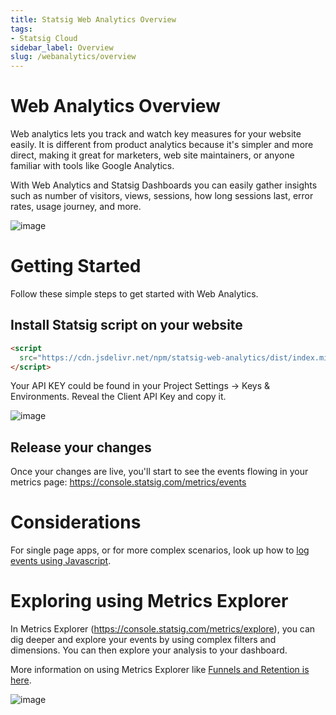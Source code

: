 ```yaml
---
title: Statsig Web Analytics Overview
tags:
- Statsig Cloud 
sidebar_label: Overview
slug: /webanalytics/overview
---
```


# Web Analytics Overview

Web analytics lets you track and watch key measures for your website easily. It is different from product analytics because it's simpler and more direct, making it great for marketers, web site maintainers, or anyone familiar with tools like Google Analytics. 

With Web Analytics and Statsig Dashboards you can easily gather insights such as number of visitors, views, sessions, how long sessions last, error rates, usage journey, and more.

![image](https://github.com/statsig-io/js-client/assets/74588208/9b581024-3739-402d-a62d-c91f76adc784)

# Getting Started

Follow these simple steps to get started with Web Analytics.

## Install Statsig script on your website

```html
<script
  src="https://cdn.jsdelivr.net/npm/statsig-web-analytics/dist/index.min.js?apikey=[YOUR-API-KEY]">
</script>
```

Your API KEY could be found in your Project Settings -> Keys & Environments. Reveal the Client API Key and copy it.

![image](https://github.com/statsig-io/js-client/assets/74588208/0180a38a-2b3d-43c6-aa8e-4ea04c8ac751)

## Release your changes

Once your changes are live, you'll start to see the events flowing in your metrics page: https://console.statsig.com/metrics/events

# Considerations

For single page apps, or for more complex scenarios, look up how to [log events using Javascript](/client/jsClientSDK#logging-an-event).

# Exploring using Metrics Explorer

In Metrics Explorer (https://console.statsig.com/metrics/explore), you can dig deeper and explore your events by using complex filters and dimensions.  You can then explore your analysis to your dashboard.

More information on using Metrics Explorer like [Funnels and Retention is here](/mex/drilldown).

![image](https://github.com/statsig-io/js-client/assets/74588208/f4ed6f2c-79ce-4e47-ba6d-8dbe69978cc0)
